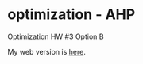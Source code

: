 # optimization - AHP
Optimization HW #3 Option B

My web version is [here](https://dacss690c.github.io/optimization/). 
